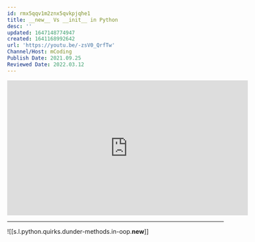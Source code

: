 ```yaml
---
id: rmx5qqv1m2znx5qvkpjqhe1
title: __new__ Vs __init__ in Python
desc: ''
updated: 1647148774947
created: 1641168992642
url: 'https://youtu.be/-zsV0_QrfTw'
Channel/Host: mCoding
Publish Date: 2021.09.25
Reviewed Date: 2022.03.12
---
```


<center><iframe width="560" height="315" src="https://www.youtube.com/embed/-zsV0_QrfTw" frameborder="0" allow="accelerometer; autoplay; encrypted-media; gyroscope; picture-in-picture" allowfullscreen></iframe></center>

---

![[s.l.python.quirks.dunder-methods.in-oop.__new__]]
